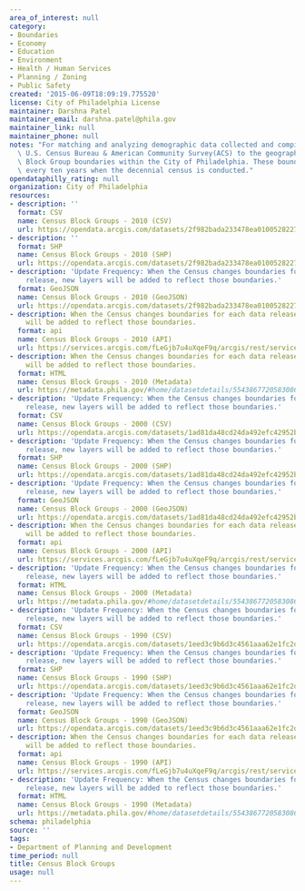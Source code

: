 ```yaml
---
area_of_interest: null
category:
- Boundaries
- Economy
- Education
- Environment
- Health / Human Services
- Planning / Zoning
- Public Safety
created: '2015-06-09T18:09:19.775520'
license: City of Philadelphia License
maintainer: Darshna Patel
maintainer_email: darshna.patel@phila.gov
maintainer_link: null
maintainer_phone: null
notes: "For matching and analyzing demographic data collected and compiled by the\
  \ U.S. Census Bureau & American Community Survey(ACS) to the geography of Census\
  \ Block Group boundaries within the City of Philadelphia. These boundaries can change\
  \ every ten years when the decennial census is conducted."
opendataphilly_rating: null
organization: City of Philadelphia
resources:
- description: ''
  format: CSV
  name: Census Block Groups - 2010 (CSV)
  url: https://opendata.arcgis.com/datasets/2f982bada233478ea0100528227febce_0.csv
- description: ''
  format: SHP
  name: Census Block Groups - 2010 (SHP)
  url: https://opendata.arcgis.com/datasets/2f982bada233478ea0100528227febce_0.zip
- description: 'Update Frequency: When the Census changes boundaries for each data
    release, new layers will be added to reflect those boundaries.'
  format: GeoJSON
  name: Census Block Groups - 2010 (GeoJSON)
  url: https://opendata.arcgis.com/datasets/2f982bada233478ea0100528227febce_0.geojson
- description: When the Census changes boundaries for each data release, new layers
    will be added to reflect those boundaries.
  format: api
  name: Census Block Groups - 2010 (API)
  url: https://services.arcgis.com/fLeGjb7u4uXqeF9q/arcgis/rest/services/Census_Block_Groups_2010/FeatureServer/0/query?outFields=*&where=1%3D1
- description: When the Census changes boundaries for each data release, new layers
    will be added to reflect those boundaries.
  format: HTML
  name: Census Block Groups - 2010 (Metadata)
  url: https://metadata.phila.gov/#home/datasetdetails/5543867720583086178c4f46/representationdetails/55438ac99b989a05172d0d79/
- description: 'Update Frequency: When the Census changes boundaries for each data
    release, new layers will be added to reflect those boundaries.'
  format: CSV
  name: Census Block Groups - 2000 (CSV)
  url: https://opendata.arcgis.com/datasets/1ad81da48cd24da492efc42952b4cbea_0.csv
- description: 'Update Frequency: When the Census changes boundaries for each data
    release, new layers will be added to reflect those boundaries.'
  format: SHP
  name: Census Block Groups - 2000 (SHP)
  url: https://opendata.arcgis.com/datasets/1ad81da48cd24da492efc42952b4cbea_0.zip
- description: 'Update Frequency: When the Census changes boundaries for each data
    release, new layers will be added to reflect those boundaries.'
  format: GeoJSON
  name: Census Block Groups - 2000 (GeoJSON)
  url: https://opendata.arcgis.com/datasets/1ad81da48cd24da492efc42952b4cbea_0.geojson
- description: When the Census changes boundaries for each data release, new layers
    will be added to reflect those boundaries.
  format: api
  name: Census Block Groups - 2000 (API)
  url: https://services.arcgis.com/fLeGjb7u4uXqeF9q/arcgis/rest/services/Census_Block_Groups_2000/FeatureServer/0/query?outFields=*&where=1%3D1
- description: 'Update Frequency: When the Census changes boundaries for each data
    release, new layers will be added to reflect those boundaries.'
  format: HTML
  name: Census Block Groups - 2000 (Metadata)
  url: https://metadata.phila.gov/#home/datasetdetails/5543867720583086178c4f46/representationdetails/557ae8ce97f2dbd87e7cc271/
- description: 'Update Frequency: When the Census changes boundaries for each data
    release, new layers will be added to reflect those boundaries.'
  format: CSV
  name: Census Block Groups - 1990 (CSV)
  url: https://opendata.arcgis.com/datasets/1eed3c9b6d3c4561aaa62e1fc2dd81c4_0.csv
- description: 'Update Frequency: When the Census changes boundaries for each data
    release, new layers will be added to reflect those boundaries.'
  format: SHP
  name: Census Block Groups - 1990 (SHP)
  url: https://opendata.arcgis.com/datasets/1eed3c9b6d3c4561aaa62e1fc2dd81c4_0.zip
- description: 'Update Frequency: When the Census changes boundaries for each data
    release, new layers will be added to reflect those boundaries.'
  format: GeoJSON
  name: Census Block Groups - 1990 (GeoJSON)
  url: https://opendata.arcgis.com/datasets/1eed3c9b6d3c4561aaa62e1fc2dd81c4_0.geojson
- description: When the Census changes boundaries for each data release, new layers
    will be added to reflect those boundaries.
  format: api
  name: Census Block Groups - 1990 (API)
  url: https://services.arcgis.com/fLeGjb7u4uXqeF9q/arcgis/rest/services/Census_Block_Groups_1990/FeatureServer/0/query?outFields=*&where=1%3D1
- description: 'Update Frequency: When the Census changes boundaries for each data
    release, new layers will be added to reflect those boundaries.'
  format: HTML
  name: Census Block Groups - 1990 (Metadata)
  url: https://metadata.phila.gov/#home/datasetdetails/5543867720583086178c4f46/representationdetails/557ae8b44d72efc5445ab091/
schema: philadelphia
source: ''
tags:
- Department of Planning and Development
time_period: null
title: Census Block Groups
usage: null
---
```

